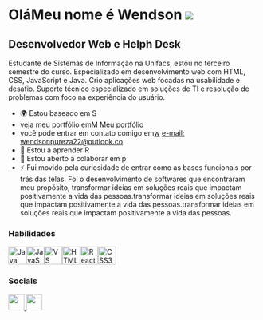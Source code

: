 OláMeu nome é Wendson ![](https://user-images.githubusercontent.com/18350557/176309783-0785949b-9127-417c-8b55-ab5a4333674e.gif)
================================================================================================================================

Desenvolvedor Web e Helph Desk
----------------------------------------------------------------------------------------------------------------------------------------------------------------------------------------------------------------------------------------------------------------

Estudante de Sistemas de Informação na Unifacs, estou no terceiro semestre do curso. Especializado em desenvolvimento web com HTML, CSS, JavaScript e Java. Crio aplicações web focadas na usabilidade e desafio. Suporte técnico especializado em soluções de TI e resolução de problemas com foco na experiência do usuário.

* 🌍 Estou baseado em S
* veja meu portfólio em[M](http://https://github.com/WendsonPureza?tab=repositories) [Meu portfólio](http://https://github.com/WendsonPureza?tab=repositórios)
* você pode entrar em contato comigo em[w](mailto:we) [e-mail: wendsonpureza22@outlook.co](mailto:wendsonpureza22@outlook.com)
* 🧠 Estou a aprender R
* 🤝 Estou aberto a colaborar em p
* ⚡ Fui movido pela curiosidade de entrar como as bases funcionais por trás das telas. Foi o desenvolvimento de softwares que encontraram meu propósito, transformar ideias em soluções reais que impactam positivamente a vida das pessoas.transformar ideias em soluções reais que impactam positivamente a vida das pessoas.transformar ideias em soluções reais que impactam positivamente a vida das pessoas.

### Habilidades


<p align="esquerda">
<a href="https://www.oracle.com/java/" target="_blank" rel="noreferrer"><img src="https://raw.githubusercontent.com/danielcranney/readme-generator/main/public/icons/skills/java-colored.svg" width="36" height="36" alt="Java"/></a><a href="https://developer.mozilla.org/en-US/docs/Web/JavaScript" target="_blank" rel="noreferrer"><img src="https://raw.githubusercontent.com/danielcranney/readme-generator/main/public/icons/skills/javascript-colored.svg" width="36" height="36" alt="JavaScript"/></a><a href="https://code.visualstudio.com/" target="_blank" rel="noreferrer"><img src="https://raw.githubusercontent.com/danielcranney/readme-generator/main/public/icons/skills/visualstudiocode.svg" width="36" height="36" alt="VS Code"/></a><a href="https://developer.mozilla.org/en-US/docs/Glossary/HTML5" target="_blank" rel="noreferrer"><img src="https://raw.githubusercontent.com/danielcranney/readme-generator/main/public/icons/skills/html5-colored.svg" width="36" height="36" alt="HTML5"/></a><a href="https://reactjs.org/" target="_blank" rel="noreferrer"><img src="https://raw.githubusercontent.com/danielcranney/readme-generator/main/public/icons/skills/react-colored.svg" width="36" height="36" alt="React"/></a><a href="https://www.w3.org/TR/CSS/#css" target="_blank" rel="noreferrer"><img src="https://raw.githubusercontent.com/danielcranney/readme-generator/main/public/icons/skills/css3-colored.svg" width="36" height="36" alt="CSS3"/></a>
</p>


### Socials

<p align="esquerda"> <a href="https://www.github.com/WendsonPureza" target="_blank" rel="noreferrer"> <picture> <source media="(prefere-color-scheme: dark)" srcset="https://raw.githubusercontent.com/danielcranney/readme-generator/main/public/icons/socials/github-dark.svg"/> <source media="(prefere-color-scheme: light)" srcset="https://raw.githubusercontent.com/danielcranney/readme-generator/main/public/icons/socials/github.svg" /> <img src="https://raw.githubusercontent.com/danielcranney/readme-generator/main/public/icons/socials/github.svg" width="32" height="32"/> </picture> </a> <a href="https://www.linkedin.com/in/wendson-santos-pureza" target="_blank" rel="noreferrer"> <picture> <source media="(prefere-color-scheme: dark)" srcset="https://raw.githubusercontent.com/danielcranney/readme-generator/main/public/icons/socials/linkedin-dark.svg"/> <source media="(prefere-color-scheme: light)" srcset="https://raw.githubusercontent.com/danielcranney/readme-generator/main/public/icons/socials/linkedin.svg" /> <img src="https://raw.githubusercontent.com/danielcranney/readme-generator/main/public/icons/socials/linkedin.svg" width="32" height="32"/> </picture></a></p>
